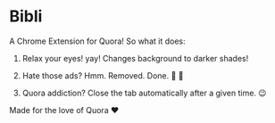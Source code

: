 # Bibli

A Chrome Extension for Quora!
So what it does:

1. Relax your eyes! yay! Changes background to darker shades!

2. Hate those ads? Hmm. Removed. Done. :muscle: :100:

3. Quora addiction? Close the tab automatically after a given time. :wink:


Made for the love of Quora :heart:
